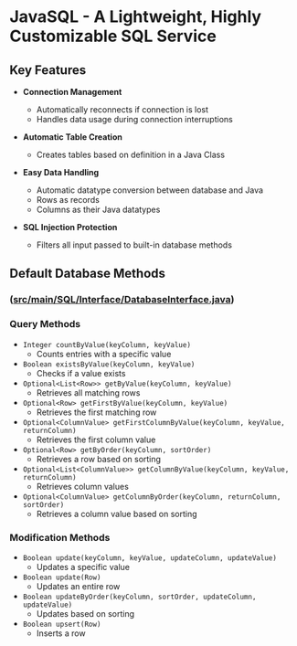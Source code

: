 # JavaSQL - A Lightweight, Highly Customizable SQL Service

## Key Features

- **Connection Management**
  - Automatically reconnects if connection is lost
  - Handles data usage during connection interruptions

- **Automatic Table Creation**
  - Creates tables based on definition in a Java Class
    
- **Easy Data Handling**
  - Automatic datatype conversion between database and Java
  - Rows as records
  - Columns as their Java datatypes

- **SQL Injection Protection**
  - Filters all input passed to built-in database methods

## Default Database Methods
### ([src/main/SQL/Interface/DatabaseInterface.java](https://github.com/JuniorJacki/JavaSQL/blob/main/src/main/java/de/juniorjacki/SQL/Interface/DatabaseInterface.java))

### Query Methods
- `Integer countByValue(keyColumn, keyValue)`
  - Counts entries with a specific value
- `Boolean existsByValue(keyColumn, keyValue)`
  - Checks if a value exists
- `Optional<List<Row>> getByValue(keyColumn, keyValue)`
  - Retrieves all matching rows
- `Optional<Row> getFirstByValue(keyColumn, keyValue)`
  - Retrieves the first matching row
- `Optional<ColumnValue> getFirstColumnByValue(keyColumn, keyValue, returnColumn)`
  - Retrieves the first column value
- `Optional<Row> getByOrder(keyColumn, sortOrder)`
  - Retrieves a row based on sorting
- `Optional<List<ColumnValue>> getColumnByValue(keyColumn, keyValue, returnColumn)`
  - Retrieves column values
- `Optional<ColumnValue> getColumnByOrder(keyColumn, returnColumn, sortOrder)`
  - Retrieves a column value based on sorting

### Modification Methods
- `Boolean update(keyColumn, keyValue, updateColumn, updateValue)`
  - Updates a specific value
- `Boolean update(Row)`
  - Updates an entire row
- `Boolean updateByOrder(keyColumn, sortOrder, updateColumn, updateValue)`
  - Updates based on sorting
- `Boolean upsert(Row)`
  - Inserts a row
